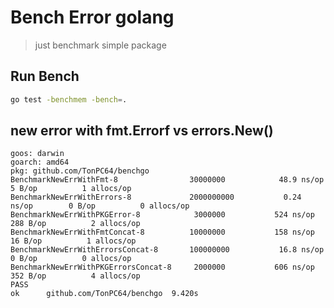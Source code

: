 # Bench Error golang

> just benchmark simple package


## Run Bench

```sh
go test -benchmem -bench=.
```

## new error with fmt.Errorf vs errors.New()

```text
goos: darwin
goarch: amd64
pkg: github.com/TonPC64/benchgo
BenchmarkNewErrWithFmt-8               	30000000	        48.9 ns/op	       5 B/op	       1 allocs/op
BenchmarkNewErrWithErrors-8            	2000000000	         0.24 ns/op	       0 B/op	       0 allocs/op
BenchmarkNewErrWithPKGError-8          	 3000000	       524 ns/op	     288 B/op	       2 allocs/op
BenchmarkNewErrWithFmtConcat-8         	10000000	       158 ns/op	      16 B/op	       1 allocs/op
BenchmarkNewErrWithErrorsConcat-8      	100000000	        16.8 ns/op	       0 B/op	       0 allocs/op
BenchmarkNewErrWithPKGErrorsConcat-8   	 2000000	       606 ns/op	     352 B/op	       4 allocs/op
PASS
ok  	github.com/TonPC64/benchgo	9.420s
```